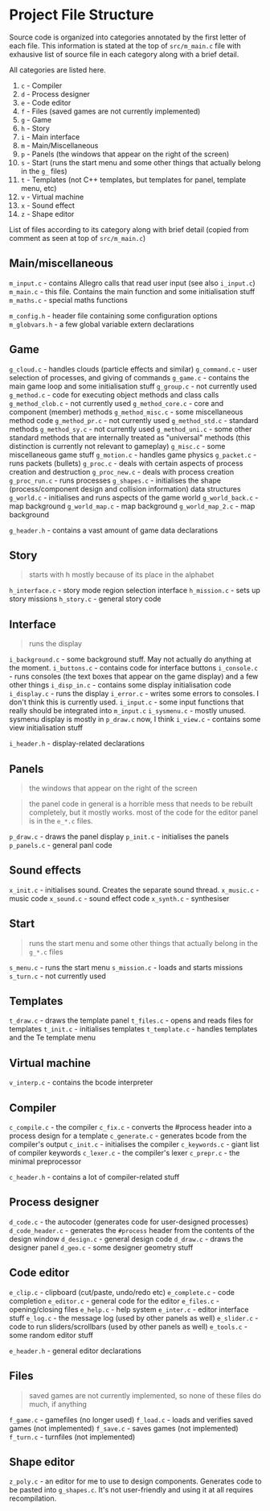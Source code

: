 # Project File Structure

Source code is organized into categories annotated by the first letter of each file. This information is stated at the top of `src/m_main.c` file with exhausive list of source file in each category along with a brief detail.

All categories are listed here.

1. `c` - Compiler
2. `d` - Process designer
3. `e` - Code editor
4. `f` - Files (saved games are not currently implemented)
5. `g` - Game
6. `h` - Story
7. `i` - Main interface
8. `m` - Main/Miscellaneous
9. `p` - Panels (the windows that appear on the right of the screen)
10. `s` - Start (runs the start menu and some other things that actually belong in the `g_` files)
11. `t` - Templates (not C++ templates, but templates for panel, template menu, etc)
12. `v` - Virtual machine
13. `x` - Sound effect
14. `z` - Shape editor

List of files according to its category along with brief detail (copied from comment as seen at top of `src/m_main.c`)

## Main/miscellaneous

`m_input.c` - contains Allegro calls that read user input (see also `i_input.c`)
`m_main.c` - this file. Contains the main function and some initialisation stuff
`m_maths.c` - special maths functions

`m_config.h` - header file containing some configuration options
`m_globvars.h` - a few global variable extern declarations

## Game

`g_cloud.c` - handles clouds (particle effects and similar)
`g_command.c` - user selection of processes, and giving of commands
`g_game.c` - contains the main game loop and some initialisation stuff
`g_group.c` - not currently used
`g_method.c` - code for executing object methods and class calls
`g_method_clob.c` - not currently used
`g_method_core.c` - core and component (member) methods
`g_method_misc.c` - some miscellaneous method code
`g_method_pr.c` - not currently used
`g_method_std.c` - standard methods
`g_method_sy.c` - not currently used
`g_method_uni.c` - some other standard methods that are internally treated as "universal" methods (this distinction is currently not relevant to gameplay)
`g_misc.c` - some miscellaneous game stuff
`g_motion.c` - handles game physics
`g_packet.c` - runs packets (bullets)
`g_proc.c` - deals with certain aspects of process creation and destruction
`g_proc_new.c` - deals with process creation
`g_proc_run.c` - runs processes
`g_shapes.c` - initialises the shape (process/component design and collision information) data structures
`g_world.c` - initialises and runs aspects of the game world
`g_world_back.c` - map background
`g_world_map.c` - map background
`g_world_map_2.c` - map background

`g_header.h` - contains a vast amount of game data declarations

## Story

> starts with h mostly because of its place in the alphabet

`h_interface.c` - story mode region selection interface
`h_mission.c` - sets up story missions
`h_story.c` - general story code

## Interface 

> runs the display

`i_background.c` - some background stuff. May not actually do anything at the moment.
`i_buttons.c` - contains code for interface buttons
`i_console.c` - runs consoles (the text boxes that appear on the game display) and a few other things
`i_disp_in.c` - contains some display initialisation code
`i_display.c` - runs the display
`i_error.c` - writes some errors to consoles. I don't think this is currently used.
`i_input.c` - some input functions that really should be integrated into `m_input.c`
`i_sysmenu.c` - mostly unused. sysmenu display is mostly in `p_draw.c` now, I think
`i_view.c` - contains some view initialisation stuff

`i_header.h` - display-related declarations

## Panels

> the windows that appear on the right of the screen

> the panel code in general is a horrible mess that needs to be rebuilt completely,
  but it mostly works.
> most of the code for the editor panel is in the `e_*.c` files.

`p_draw.c` - draws the panel display
`p_init.c` - initialises the panels
`p_panels.c` - general panl code

## Sound effects

`x_init.c` - initialises sound. Creates the separate sound thread.
`x_music.c` - music code
`x_sound.c` - sound effect code
`x_synth.c` - synthesiser

## Start

> runs the start menu and some other things that actually belong in the `g_*.c` files

`s_menu.c` - runs the start menu
`s_mission.c` - loads and starts missions
`s_turn.c` - not currently used

## Templates

`t_draw.c` - draws the template panel
`t_files.c` - opens and reads files for templates
`t_init.c` - initialises templates
`t_template.c` - handles templates and the Te template menu

## Virtual machine

`v_interp.c` - contains the bcode interpreter

## Compiler

`c_compile.c` - the compiler
`c_fix.c` - converts the #process header into a process design for a template
`c_generate.c` - generates bcode from the compiler's output
`c_init.c` - initialises the compiler
`c_keywords.c` - giant list of compiler keywords
`c_lexer.c` - the compiler's lexer
`c_prepr.c` - the minimal preprocessor

`c_header.h` - contains a lot of compiler-related stuff

## Process designer

`d_code.c` - the autocoder (generates code for user-designed processes)
`d_code_header.c` - generates the `#process` header from the contents of the design window
`d_design.c` - general design code
`d_draw.c` - draws the designer panel
`d_geo.c` - some designer geometry stuff

## Code editor
`e_clip.c` - clipboard (cut/paste, undo/redo etc)
`e_complete.c` - code completion
`e_editor.c` - general code for the editor
`e_files.c` - opening/closing files
`e_help.c` - help system
`e_inter.c` - editor interface stuff
`e_log.c` - the message log (used by other panels as well)
`e_slider.c` - code to run sliders/scrollbars (used by other panels as well)
`e_tools.c` - some random editor stuff

`e_header.h` - general editor declarations

## Files
> saved games are not currently implemented, so none of these files do much, if anything

`f_game.c` - gamefiles (no longer used)
`f_load.c` - loads and verifies saved games (not implemented)
`f_save.c` - saves games (not implemented)
`f_turn.c` - turnfiles (not implemented)

## Shape editor

`z_poly.c` - an editor for me to use to design components. Generates code
 to be pasted into `g_shapes.c`. It's not user-friendly and using it at all
	requires recompilation.
